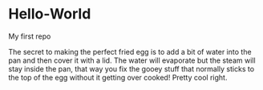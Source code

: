 # Hello-World
My first repo

The secret to making the perfect fried egg is to add a bit of water into the pan and then cover it with a lid. 
The water will evaporate but the steam will stay inside the pan, that way you fix the gooey stuff that normally sticks to the top of the egg without it getting over cooked! Pretty cool right. 
